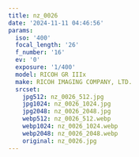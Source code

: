 ```yaml
---
title: nz_0026
date: '2024-11-11 04:46:56'
params:
  iso: '400'
  focal_length: '26'
  f_number: '16'
  ev: '0'
  exposure: '1/400'
  model: RICOH GR IIIx
  make: RICOH IMAGING COMPANY, LTD.
  srcset:
    jpg512: nz_0026_512.jpg
    jpg1024: nz_0026_1024.jpg
    jpg2048: nz_0026_2048.jpg
    webp512: nz_0026_512.webp
    webp1024: nz_0026_1024.webp
    webp2048: nz_0026_2048.webp
    original: nz_0026.jpg
---
```

